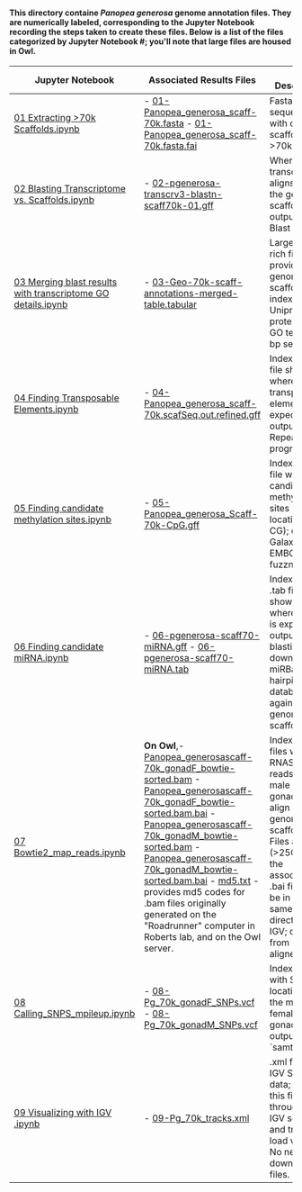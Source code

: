 #### This directory containe _Panopea generosa_ genome annotation files. They are numerically labeled, corresponding to the Jupyter Notebook recording the steps taken to create these files.  Below is a list of the files categorized by Jupyter Notebook #; you'll note that large files are housed in Owl.


| Jupyter Notebook                                                                                                                                                                                                                                     | Associated Results Files                                                                                                                                                                                                                                                                                                                                                                                                                                                                                                                                                                                                                    | File Description                                                                                                                                                                                                                |
|------------------------------------------------------------------------------------------------------------------------------------------------------------------------------------------------------------------------------------------------------|---------------------------------------------------------------------------------------------------------------------------------------------------------------------------------------------------------------------------------------------------------------------------------------------------------------------------------------------------------------------------------------------------------------------------------------------------------------------------------------------------------------------------------------------------------------------------------------------------------------------------------------------|---------------------------------------------------------------------------------------------------------------------------------------------------------------------------------------------------------------------------------|
| [01 Extracting >70k Scaffolds.ipynb](https://github.com/laurahspencer/546-Bioinformatics/blob/master/2016-10_Geo-Ann-Project/Jupyter-Notebooks/01%20Extracting%20%3E70k%20Scaffolds.ipynb)                                                           | - [01-Panopea_generosa_scaff-70k.fasta](https://github.com/laurahspencer/546-Bioinformatics/blob/master/2016-10_Geo-Ann-Project/results/01-Panopea_generosa_scaff-70k.fasta) - [01-Panopea_generosa_scaff-70k.fasta.fai](https://github.com/laurahspencer/546-Bioinformatics/blob/master/2016-10_Geo-Ann-Project/results/01-Panopea_generosa_scaff-70k.fasta.fai)                                                                                                                                                                                                                                                                           | Fasta sequence file with only scaffolds >70k bp                                                                                                                                                                                 |
| [02 Blasting Transcriptome vs. Scaffolds.ipynb](https://github.com/laurahspencer/546-Bioinformatics/blob/master/2016-10_Geo-Ann-Project/Jupyter-Notebooks/02%20Blasting%20Transcriptome%20vs.%20Scaffolds.ipynb)                                     | - [02-pgenerosa-transcrv3-blastn-scaff70k-01.gff](https://github.com/laurahspencer/546-Bioinformatics/blob/master/2016-10_Geo-Ann-Project/results/02-pgenerosa-transcrv3-blastn-scaff70k-01.gff)                                                                                                                                                                                                                                                                                                                                                                                                                                            | Where gonad transcriptome aligns with the genome scaffolds; output from Blast program                                                                                                                                           |
| [03 Merging blast results with transcriptome GO details.ipynb](https://github.com/laurahspencer/546-Bioinformatics/blob/master/2016-10_Geo-Ann-Project/Jupyter-Notebooks/03%20Merging%20blast%20results%20with%20transcriptome%20GO%20details.ipynb) | - [03-Geo-70k-scaff-annotations-merged-table.tabular](https://github.com/laurahspencer/546-Bioinformatics/blob/master/2016-10_Geo-Ann-Project/results/03-Geo-70k-scaff-annotations-merged-table.tabular)                                                                                                                                                                                                                                                                                                                                                                                                                                    | Large, data-rich file that provides genome & scaffold indexing, Uniprot protein data, GO terms, & bp sequences                                                                                                                  |
| [04 Finding Transposable Elements.ipynb](https://github.com/laurahspencer/546-Bioinformatics/blob/master/2016-10_Geo-Ann-Project/Jupyter-Notebooks/04%20Finding%20Transposable%20Elements.ipynb)                                                     | - [04-Panopea_generosa_scaff-70k.scafSeq.out.refined.gff](https://github.com/laurahspencer/546-Bioinformatics/blob/master/2016-10_Geo-Ann-Project/results/04-Panopea_generosa_scaff-70k.scafSeq.out.refined.gff)                                                                                                                                                                                                                                                                                                                                                                                                                            | Indexed .gff file showing where transposable elements are expected; output from RepeatMasker program.                                                                                                                           |
| [05 Finding candidate methylation sites.ipynb](https://github.com/laurahspencer/546-Bioinformatics/blob/master/2016-10_Geo-Ann-Project/Jupyter-Notebooks/05%20Finding%20candidate%20methylation%20sites.ipynb)                                       | - [05-Panopea_generosa_Scaff-70k-CpG.gff](https://github.com/laurahspencer/546-Bioinformatics/blob/master/2016-10_Geo-Ann-Project/results/05-Panopea_generosa_Scaff-70k-CpG.gff)                                                                                                                                                                                                                                                                                                                                                                                                                                                            | Indexed .gff file with candidate methylation sites (simply, locations of CG); output of Galaxy's EMBOSS fuzznuc tool.                                                                                                           |
| [06 Finding candidate miRNA.ipynb](https://github.com/laurahspencer/546-Bioinformatics/blob/master/2016-10_Geo-Ann-Project/Jupyter-Notebooks/06%20Finding%20candidate%20miRNA.ipynb)                                                                 | - [06-pgenerosa-scaff70-miRNA.gff](https://github.com/laurahspencer/546-Bioinformatics/blob/master/2016-10_Geo-Ann-Project/results/06-pgenerosa-scaff70-miRNA.gff) - [06-pgenerosa-scaff70-miRNA.tab](https://github.com/laurahspencer/546-Bioinformatics/blob/master/2016-10_Geo-Ann-Project/results/06-pgenerosa-scaff70-miRNA.tab)                                                                                                                                                                                                                                                                                                       | Indexed .gff & .tab files showing where miRNA is expected; output from blasting the downloadable miRBase hairpin database against genome scaffolds.                                                                             |
| [07 Bowtie2_map_reads.ipynb](https://github.com/laurahspencer/546-Bioinformatics/blob/master/2016-10_Geo-Ann-Project/Jupyter-Notebooks/07%20Bowtie2_map_reads.ipynb)                                                                                 | **On Owl**,- [Panopea_generosascaff-70k_gonadF_bowtie-sorted.bam](http://owl.fish.washington.edu/generosa/GeoAnn/) -[Panopea_generosascaff-70k_gonadF_bowtie-sorted.bam.bai](http://owl.fish.washington.edu/generosa/GeoAnn/) - [Panopea_generosascaff-70k_gonadM_bowtie-sorted.bam](http://owl.fish.washington.edu/generosa/GeoAnn/) - [Panopea_generosascaff-70k_gonadM_bowtie-sorted.bam.bai](http://owl.fish.washington.edu/generosa/GeoAnn/) - [md5.txt](http://owl.fish.washington.edu/generosa/GeoAnn/) - provides md5 codes for .bam files originally generated on the "Roadrunner" computer in Roberts lab, and on the Owl server. | Indexed .bam files where RNASeq reads from male & female gonad tissue align with genome scaffolds. Files are large (>25GB), and the associated .bai files must be in the same directory for IGV; output  from `bowtie2` aligner |
| [08 Calling_SNPS_mpileup.ipynb](https://github.com/laurahspencer/546-Bioinformatics/blob/master/2016-10_Geo-Ann-Project/Jupyter-Notebooks/08%20Calling_SNPS_mpileup.ipynb)                                                                           | - [08-Pg_70k_gonadF_SNPs.vcf](https://github.com/laurahspencer/546-Bioinformatics/blob/master/2016-10_Geo-Ann-Project/results/08-Pg_70k_gonadF_SNPs.vcf) - [08-Pg_70k_gonadM_SNPs.vcf](https://github.com/laurahspencer/546-Bioinformatics/blob/master/2016-10_Geo-Ann-Project/results/08-Pg_70k_gonadM_SNPs.vcf)                                                                                                                                                                                                                                                                                                                           | Indexed files with SNP locations in the male and female gonads; output from `samtools | bcftools`                                                                                                                               |
| [09 Visualizing with IGV .ipynb](https://github.com/laurahspencer/546-Bioinformatics/blob/master/2016-10_Geo-Ann-Project/Jupyter-Notebooks/09%20Visualizing%20with%20IGV%20.ipynb)                                                                   | - [09-Pg_70k_tracks.xml](https://github.com/laurahspencer/546-Bioinformatics/blob/master/2016-10_Geo-Ann-Project/results/09-Pg_70k_tracks.xml)                                                                                                                                                                                                                                                                                                                                                                                                                                                                                              | .xml file with IGV Session data; open this file through the IGV software, and tracks will load via URLs. No need to download files.                                                                                             |
